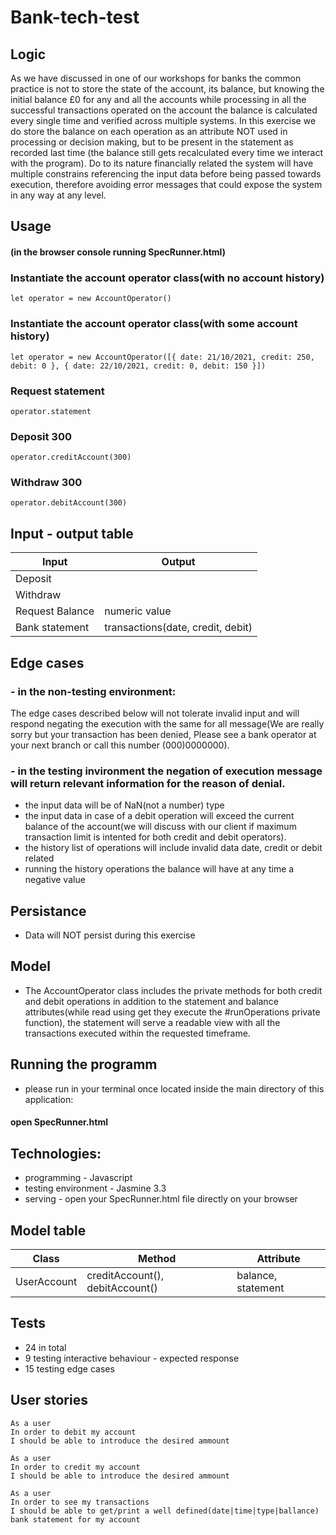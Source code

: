 # Bank-tech-test

## Logic

As we have discussed in one of our workshops for banks the common practice is not to store the state of the account, its balance, but knowing the initial balance £0 for any and all the accounts while processing in all the successful transactions operated on the account the balance is calculated every single time and verified across multiple systems.
In this exercise we do store the balance on each operation as an attribute NOT used in processing or decision making, but to be present in the statement as recorded last time (the balance still gets recalculated every time we interact with the program).
Do to its nature financially related the system will have multiple constrains referencing the input data before being passed towards execution, therefore avoiding error messages that could expose the system in any way at any level.


## Usage 
#### (in the browser console running SpecRunner.html)
### Instantiate the account operator class(with no account history)
``` 
let operator = new AccountOperator()
```
### Instantiate the account operator class(with some account history)
``` 
let operator = new AccountOperator([{ date: 21/10/2021, credit: 250, debit: 0 }, { date: 22/10/2021, credit: 0, debit: 150 }])
```
### Request statement
``` 
operator.statement
```
### Deposit 300 
``` 
operator.creditAccount(300)
```
### Withdraw 300
``` 
operator.debitAccount(300)
```


## Input - output table
| Input  | Output |
| ------------- | ------------- |
| Deposit | |
| Withdraw  |  |
| Request Balance | numeric value |
| Bank statement | transactions(date, credit, debit) |

## Edge cases
### - in the non-testing environment:
The edge cases described below will not tolerate invalid input and will respond negating the execution with the same for all message(We are really sorry but your transaction has been denied, Please see a bank operator at your next branch or call this number (000)0000000).
### - in the testing invironment the negation of execution message will return relevant information for the reason of denial.
* the input data will be of NaN(not a number) type
* the input data in case of a debit operation will exceed the current balance of the account(we will discuss with our client if maximum transaction limit is intented for both credit and debit operators).
* the history list of operations will include invalid data date, credit or debit related
* running the history operations the balance will have at any time a negative value


## Persistance 
 * Data will NOT persist during this exercise

## Model 
 * The AccountOperator class includes the private methods for both credit and debit operations in addition to the statement and balance attributes(while read using get they execute the #runOperations private function), the statement will serve a readable view with all the transactions executed within the requested timeframe.
 
## Running the programm
 * please run in your terminal once located inside the main directory of this application:
 #### open SpecRunner.html

## Technologies: 
* programming - Javascript
* testing environment -  Jasmine 3.3
* serving - open your SpecRunner.html file directly on your browser


## Model table
| Class | Method | Attribute |
|--------------------|--------------------|--------------------|
| UserAccount |creditAccount(), debitAccount() | balance, statement |


## Tests
 * 24 in total
 * 9 testing interactive behaviour - expected response
 * 15 testing edge cases


## User stories
```
As a user
In order to debit my account
I should be able to introduce the desired ammount 
```
```
As a user
In order to credit my account
I should be able to introduce the desired ammount 
```
```
As a user
In order to see my transactions
I should be able to get/print a well defined(date|time|type|ballance) bank statement for my account
```



